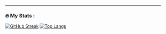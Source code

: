 ---

### :fire: My Stats :
[![GitHub Streak](https://streak-stats.demolab.com?user=gotdamnksi&theme=soft-green&hide_border=true)](https://git.io/streak-stats)
[![Top Langs](https://github-readme-stats.vercel.app/api/top-langs/?username=gotdamnski&layout=compact&theme=vision-friendly-dark)](https://github.com/anuraghazra/github-readme-stats)
